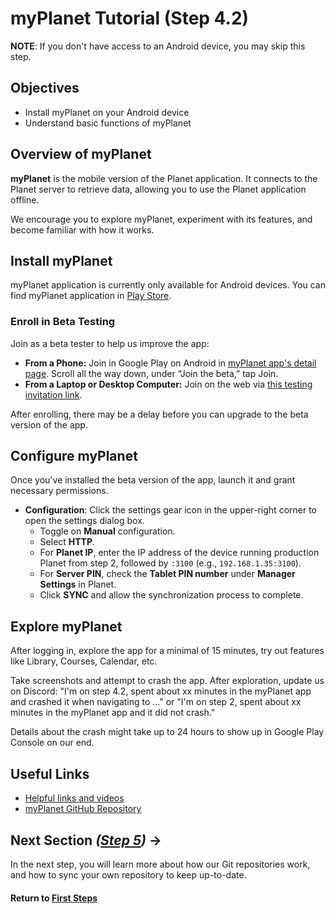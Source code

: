 ﻿# myPlanet Tutorial (Step 4.2)

**NOTE**: If you don't have access to an Android device, you may skip this step.

## Objectives

- Install myPlanet on your Android device
- Understand basic functions of myPlanet

## Overview of myPlanet

**myPlanet** is the mobile version of the Planet application. It connects to the Planet server to retrieve data, allowing you to use the Planet application offline.

We encourage you to explore myPlanet, experiment with its features, and become familiar with how it works.

## Install myPlanet

myPlanet application is currently only available for Android devices. You can find myPlanet application in [Play Store](https://play.google.com/store/apps/details?id=org.ole.planet.myplanet).

### Enroll in Beta Testing

Join as a beta tester to help us improve the app:

- **From a Phone:**
  Join in Google Play on Android in [myPlanet app's detail page](https://play.google.com/store/apps/details?id=org.ole.planet.myplanet). Scroll all the way down, under “Join the beta,” tap Join.
- **From a Laptop or Desktop Computer:**
  Join on the web via [this testing invitation link](https://play.google.com/apps/testing/org.ole.planet.myplanet).

After enrolling, there may be a delay before you can upgrade to the beta version of the app.

## Configure myPlanet

Once you've installed the beta version of the app, launch it and grant necessary permissions.

- **Configuration**: Click the settings gear icon in the upper-right corner to open the settings dialog box.
  - Toggle on **Manual** configuration.
  - Select **HTTP**.
  - For **Planet IP**, enter the IP address of the device running production Planet from step 2, followed by `:3100` (e.g., `192.168.1.35:3100`).
  - For **Server PIN**, check the **Tablet PIN number** under **Manager Settings** in Planet.
  - Click **SYNC** and allow the synchronization process to complete.

## Explore myPlanet

After logging in, explore the app for a minimal of 15 minutes, try out features like Library, Courses, Calendar, etc.

Take screenshots and attempt to crash the app. After exploration, update us on Discord: "I'm on step 4.2, spent about xx minutes in the myPlanet app and crashed it when navigating to ..." or "I'm on step 2, spent about xx minutes in the myPlanet app and it did not crash."

Details about the crash might take up to 24 hours to show up in Google Play Console on our end.

## Useful Links

- [Helpful links and videos](vi-faq.md#Helpful_Links)
- [myPlanet GitHub Repository](https://github.com/open-learning-exchange/myplanet)

## Next Section _([Step 5](vi-github-and-repositories.md))_ **→**

In the next step, you will learn more about how our Git repositories work, and how to sync your own repository to keep up-to-date.

#### Return to [First Steps](vi-first-steps.md#Step_4_-_Planet_and_myPlanet_Tutorial)
